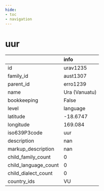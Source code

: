 ```yaml
---
hide:
- toc
- navigation
---
```

# uur
|                      | info          |
|:---------------------|:--------------|
| id                   | urav1235      |
| family_id            | aust1307      |
| parent_id            | erro1239      |
| name                 | Ura (Vanuatu) |
| bookkeeping          | False         |
| level                | language      |
| latitude             | -18.6747      |
| longitude            | 169.084       |
| iso639P3code         | uur           |
| description          | nan           |
| markup_description   | nan           |
| child_family_count   | 0             |
| child_language_count | 0             |
| child_dialect_count  | 0             |
| country_ids          | VU            |